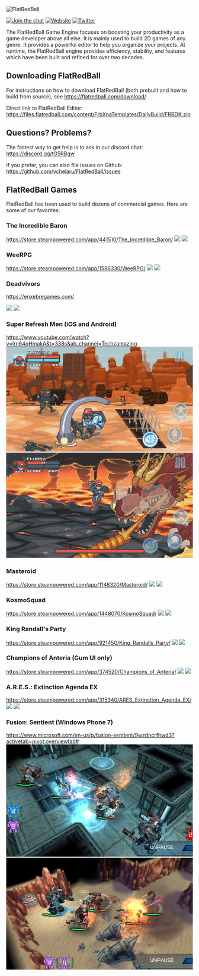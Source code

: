 ![FlatRedBall](Content/logo-512.png)



[![Join the chat](https://img.shields.io/discord/586997072373481494)](https://discord.gg/tG5RBgw)
[![Website](https://img.shields.io/website?url=https%3A%2F%2Fflatredball.com)](https://flatredball.com)
[![Twitter](https://img.shields.io/twitter/url?style=social&url=https%3A%2F%2Ftwitter.com%2FFlatRedBall)](https://twitter.com/FlatRedBall)


The FlatRedBall Game Engine focuses on boosting your productivity as a game developer above all else. It is mainly used to build 2D games of any genre. It provides a powerful editor to help you organize your projects. At runtime, the FlatRedBall engine provides efficiency, stability, and features which have been built and refined for over two decades.

## Downloading FlatRedBall

For instructions on how to download FlatRedBall (both prebuilt and how to build from source), see https://flatredball.com/download/

Direct link to FlatRedBall Editor: https://files.flatredball.com/content/FrbXnaTemplates/DailyBuild/FRBDK.zip

## Questions? Problems?
The fastest way to get help is to ask in our discord chat: https://discord.gg/tG5RBgw

If you prefer, you can also file issues on Github: https://github.com/vchelaru/FlatRedBall/issues

## FlatRedBall Games

FlatRedBall has been used to build dozens of commercial games. Here are some of our favorites:

### The Incredible Baron
https://store.steampowered.com/app/441510/The_Incredible_Baron/
![](https://cdn.akamai.steamstatic.com/steam/apps/441510/ss_e5c57fb9e20cf5bc30fbca294c34625996b74c13.1920x1080.jpg?t=1467392584)
![](https://cdn.akamai.steamstatic.com/steam/apps/441510/ss_1a5d77330dfd090e41c006c5f79ecd8bba3b142b.1920x1080.jpg?t=1467392584)

### WeeRPG
https://store.steampowered.com/app/1586330/WeeRPG/
![](https://cdn.akamai.steamstatic.com/steam/apps/1586330/ss_a94e20f5581c4fd7264fe7c2558e7c18ae701516.1920x1080.jpg?t=1651849095)
![](https://cdn.akamai.steamstatic.com/steam/apps/1586330/ss_ee09e0985bf865a6933b67307ce2920db5265dbe.1920x1080.jpg?t=1651849095)

### Deadvivors

https://enxebregames.com/

![](https://enxebregames.com/assets/images/gallery01/c89b93c3_original.jpg)
![](https://enxebregames.com/assets/images/gallery01/baf95fba_original.jpg)

### Super Refresh Men (iOS and Android)
https://www.youtube.com/watch?v=Irn64qHmakA&t=338s&ab_channel=Techzamazing
![](Content/GameScreenshots/SuperRefreshMen1.png)
![](Content/GameScreenshots/SuperRefreshMen2.png)

### Masteroid
https://store.steampowered.com/app/1148320/Masteroid/
![](https://cdn.akamai.steamstatic.com/steam/apps/1148320/ss_b1113f512185319b0245659150c3285c12002f53.1920x1080.jpg?t=1580139970)
![](https://cdn.akamai.steamstatic.com/steam/apps/1148320/ss_2de5ea55f7bfebfa8b690ca07ea390db619b6d26.1920x1080.jpg?t=1580139970)

### KosmoSquad
https://store.steampowered.com/app/1448070/KosmoSquad/
![](https://cdn.akamai.steamstatic.com/steam/apps/1448070/ss_61c7bc5936ca829c8ea8da9ba38fd17cdb82b100.1920x1080.jpg?t=1605029685)
![](https://cdn.akamai.steamstatic.com/steam/apps/1448070/ss_ad4dfcce16f20d6428f3e7f257e5b8ba9b3ca021.1920x1080.jpg?t=1605029685)

### King Randall's Party
https://store.steampowered.com/app/921450/King_Randalls_Party/
![](https://cdn.akamai.steamstatic.com/steam/apps/921450/ss_a351ab3a6ac0b21ef419b52b138dce265dff2b33.1920x1080.jpg?t=1548201312)
![](https://cdn.akamai.steamstatic.com/steam/apps/921450/ss_a4aa1ac83243d2c8c1bd03509f9657d051b8f304.1920x1080.jpg?t=1548201312)

### Champions of Anteria (Gum UI only)
https://store.steampowered.com/app/374520/Champions_of_Anteria/
![](https://cdn.akamai.steamstatic.com/steam/apps/374520/ss_98523eead132f34b66056b839421809da173389e.1920x1080.jpg?t=1571649906)
![](https://pbs.twimg.com/media/C3cV439VYAAOolx?format=jpg&name=large)

### A.R.E.S.: Extinction Agenda EX
https://store.steampowered.com/app/315340/ARES_Extinction_Agenda_EX/
![](https://cdn.akamai.steamstatic.com/steam/apps/315340/ss_df111c7b8bec2423b707382d810e763b56681180.1920x1080.jpg?t=1448639170)
![](https://cdn.akamai.steamstatic.com/steam/apps/315340/ss_4bdabef936241ef5ed62d0b049025f66496c7abd.1920x1080.jpg?t=1448639170)

### Fusion: Sentient (Windows Phone 7)
https://www.microsoft.com/en-us/p/fusion-sentient/9wzdncrfhwd3?activetab=pivot:overviewtab#
![](Content/GameScreenshots/FusionSentient1.png)
![](Content/GameScreenshots/FusionSentient2.png)